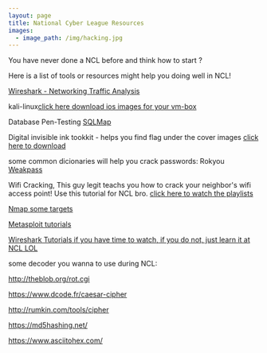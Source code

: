 ```yaml
---
layout: page
title: National Cyber League Resources
images:
  - image_path: /img/hacking.jpg
---
```

You have never done a NCL before and think how to start ?

Here is a list of tools or resources might help you doing well in NCL!

[Wireshark - Networking Traffic Analysis](https://www.wireshark.org/) 

kali-linux[click here download ios images for your vm-box](https://www.offensive-security.com/kali-linux-vm-vmware-virtualbox-hyperv-image-download/)

Database Pen-Testing [SQLMap](https://tools.kali.org/vulnerability-analysis/sqlmap)

Digital invisible ink tookkit - helps you find flag under the cover images [click here to download](https://untcybersecurity.com/resources/diit-1.5.jar)

some common dicionaries will help you crack passwords:
Rokyou
[Weakpass](https://weakpass.com/)

Wifi Cracking, This guy legit teachs you how to crack your neighbor's wifi access point! Use this tutorial for NCL bro. [click here to watch the playlists](https://www.youtube.com/watch?v=wd9KdsxTVa8&list=PL6gx4Cwl9DGC04FAovs0lswXTPXeomORn) 

[Nmap some targets](https://www.youtube.com/watch?v=3Ab1gw8vQjg&list=PL6gx4Cwl9DGBsINfLVidNVaZ-7_v1NJIo)

[Metasploit tutorials](https://www.youtube.com/watch?v=BVZBcNDDC-4&list=PL6gx4Cwl9DGBmwvjJoWhM4Lg5MceSbsja)

[Wireshark Tutorials if you have time to watch, if you do not, just learn it at NCL LOL](https://www.youtube.com/watch?v=flDzURAm8wQ&list=PL6gx4Cwl9DGBI2ZFuyZOl5Q7sptR7PwYN)

some decoder you wanna to use during NCL:

<http://theblob.org/rot.cgi>

<https://www.dcode.fr/caesar-cipher>

<http://rumkin.com/tools/cipher>

<https://md5hashing.net/>

<https://www.asciitohex.com/>